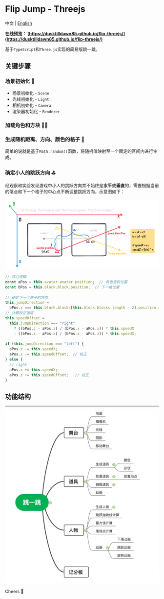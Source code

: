 # Flip Jump - Threejs

中文 | [English](README_EN.md)

**在线预览： [https://dusktilldawn85.github.io/flip-threejs/](https://dusktilldawn85.github.io/flip-threejs/)**

基于`TypeScript`和`Three.js`实现的简易版跳一跳。

## 关键步骤

### 场景初始化 🧭

- 场景初始化 - `Scene`
- 光线初始化 - `Light`
- 相机初始化 - `Camera`
- 渲染器初始化 - `Renderer`

### 加载角色和方块 🧑‍🚀

### 生成随机距离、方向、颜色的格子 💭
简单的说就是基于`Math.random()`函数，将随机值映射至一个固定的区间内进行生成。

### 确定小人的跳跃方向 ⛳
经观察和实验发现游戏中小人的跳跃方向并不始终是**水平**或**垂直**的，需要根据当前的落点和下一个格子的中心点不断调整跳跃方向，示意图如下：

![跳跃方向](src/assets/img/jump.png)

```javascript
// 核心逻辑
const aPos = this.avatar.avatar.position;  // 角色当前位置
const bPos = this.block.block.position;  // 下一格位置

// 确定下一个格子的方向
this.jumpDirection =
  bPos.x === this.block.blocks[this.block.blocks.length - 2].position.x ? "left" : "right";
// 计算校正速度
this.speedOffset =
  this.jumpDirection === "right"
    ? ((bPos.z - aPos.z) / (bPos.x - aPos.x)) * this.speedX
    : ((bPos.x - aPos.x) / (bPos.z - aPos.z)) * this.speedX;

if (this.jumpDirection === "left") {
  aPos.z -= this.speedX;
  aPos.x -= this.speedOffset;  // 校正
} else {
  // right
  aPos.x += this.speedX;
  aPos.z += this.speedOffset;   // 校正
}
```

## 功能结构
![功能结构图](src/assets/img/struct.png)

Cheers 🍻
